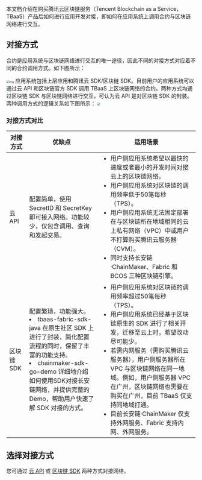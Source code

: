 
本文档介绍在购买腾讯云区块链服务（Tencent Blockchain as a Service，TBaaS）产品后如何进行应用开发对接，即如何在应用系统上调用合约与区块链网络进行交互。


## 对接方式

合约是应用系统与区块链网络进行交互的唯一途径，因此不同的对接方式对应着不同的合约调用方式。如下图所示： 

 <img src="https://main.qcloudimg.com/raw/cf652831ad9cb8a8a99c089a5bead5d5.png" alt="img" style="zoom: 50%;" />            
应用系统包括上层应用和腾讯云 SDK/区块链 SDK。目前用户的应用系统可以通过云 API 和区块链官方 SDK 调用 TBaaS 上区块链网络的合约。两种方式均通过区块链 SDK 与区块链网络进行交互，可认为云 API 是对区块链 SDK 的封装。两种调用方式的逻辑关系如下图所示： 

<img src="https://main.qcloudimg.com/raw/4c10d722b4c7ca5e1f1b74814fd1cd93.png" style="zoom:50%;" />            


### 对接方式对比

<table>
<thead>
<tr>
<th>对接方式</th>
<th>优缺点</th>
<th>适用场景</th>
</tr>
</thead>
<tbody><tr>
<td>云 API</td>
<td>配置简单，使用 SecretID 和 SecretKey 即可接入网络。功能较少，仅包含调用、查询和发起交易。</td>
<td><ul class="params"><li>用户侧应用系统希望以最快的速度或者最小的开发时间对接云上的区块链网络。</li><li>用户侧应用系统对区块链的调用频率低于50笔每秒（TPS）。</li><li>用户侧应用系统无法固定部署在与区块链所在地域相同的云上私有网络（VPC）中或用户不打算购买腾讯云服务器（CVM）。</li><li>同时支持长安链·ChainMaker、Fabric 和 BCOS 三种区块链引擎。</li></ul></td>
</tr>
<tr>
<td>区块链 SDK</td>
<td>配置繁琐，功能强大。
<li>tbaas-fabric-sdk-java 在原生社区 SDK 上进行了封装，简化配置流程的同时，保留了丰富的功能支持。</li>
<li>chainmaker-sdk-go-demo 详细地介绍如何使用SDK对接长安链网络，并提供完整的 Demo，帮助用户快速了解 SDK 对接的方式。</li>
</td>
<td><ul class="params"><li>用户侧应用系统对区块链的调用频率超过50笔每秒（TPS）。</li><li>用户侧应用系统已经基于区块链原生的 SDK 进行了相关开发，迁移至云上时，希望改动尽可能少。</li><li>若需内网服务（需购买腾讯云服务器），用户侧服务器所在 VPC 与区块链网络在同一地域。例如，用户侧服务器 VPC 在广州，区块链网络也需要在购买在广州，目前 TBaaS 仅支持同地域打通。</li><li>目前长安链·ChainMaker 仅支持外网服务、Fabric 支持内网、外网服务。</li></ul></td>
</tr>
</tbody></table>
<style>
.params{margin:0px !important}
</style>


## 选择对接方式
您可通过 [云 API](https://cloud.tencent.com/document/product/663/47513) 或 [区块链 SDK](https://cloud.tencent.com/document/product/663/60216) 两种方式对接网络。

